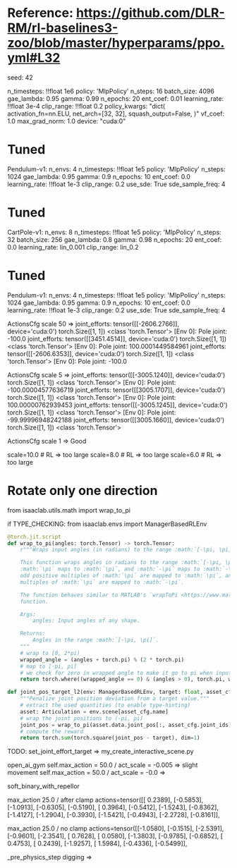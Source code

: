 # Reference: https://github.com/DLR-RM/rl-baselines3-zoo/blob/master/hyperparams/ppo.yml#L32
seed: 42

n_timesteps: !!float 1e6
policy: 'MlpPolicy'
n_steps: 16
batch_size: 4096
gae_lambda: 0.95
gamma: 0.99
n_epochs: 20
ent_coef: 0.01
learning_rate: !!float 3e-4
clip_range: !!float 0.2
policy_kwargs: "dict(
                  activation_fn=nn.ELU,
                  net_arch=[32, 32],
                  squash_output=False,
                )"
vf_coef: 1.0
max_grad_norm: 1.0
device: "cuda:0"



# Tuned
Pendulum-v1:
  n_envs: 4
  n_timesteps: !!float 1e5
  policy: 'MlpPolicy'
  n_steps: 1024
  gae_lambda: 0.95
  gamma: 0.9
  n_epochs: 10
  ent_coef: 0.0
  learning_rate: !!float 1e-3
  clip_range: 0.2
  use_sde: True
  sde_sample_freq: 4

# Tuned
CartPole-v1:
  n_envs: 8
  n_timesteps: !!float 1e5
  policy: 'MlpPolicy'
  n_steps: 32
  batch_size: 256
  gae_lambda: 0.8
  gamma: 0.98
  n_epochs: 20
  ent_coef: 0.0
  learning_rate: lin_0.001
  clip_range: lin_0.2


# Tuned
Pendulum-v1:
  n_envs: 4
  n_timesteps: !!float 1e5
  policy: 'MlpPolicy'
  n_steps: 1024
  gae_lambda: 0.95
  gamma: 0.9
  n_epochs: 10
  ent_coef: 0.0
  learning_rate: !!float 1e-3
  clip_range: 0.2
  use_sde: True
  sde_sample_freq: 4

ActionsCfg scale 50 => 
joint_efforts: tensor([[-2606.2766]], device='cuda:0') torch.Size([1, 1]) <class 'torch.Tensor'>
[Env 0]: Pole joint:  -100.0
joint_efforts: tensor([[3451.4514]], device='cuda:0') torch.Size([1, 1]) <class 'torch.Tensor'>
[Env 0]: Pole joint:  100.0001449584961
joint_efforts: tensor([[-2606.6353]], device='cuda:0') torch.Size([1, 1]) <class 'torch.Tensor'>
[Env 0]: Pole joint:  -100.0

ActionsCfg scale 5 => 
joint_efforts: tensor([[-3005.1240]], device='cuda:0') torch.Size([1, 1]) <class 'torch.Tensor'>
[Env 0]: Pole joint:  -100.00004577636719
joint_efforts: tensor([[3005.1707]], device='cuda:0') torch.Size([1, 1]) <class 'torch.Tensor'>
[Env 0]: Pole joint:  100.00000762939453
joint_efforts: tensor([[-3005.1245]], device='cuda:0') torch.Size([1, 1]) <class 'torch.Tensor'>
[Env 0]: Pole joint:  -99.99996948242188
joint_efforts: tensor([[3005.1660]], device='cuda:0') torch.Size([1, 1]) <class 'torch.Tensor'>

ActionsCfg scale 1 => 
Good

scale=10.0 # RL => too large
scale=8.0 # RL => too large
scale=6.0 # RL => too large

# Rotate only one direction

from isaaclab.utils.math import wrap_to_pi

if TYPE_CHECKING:
    from isaaclab.envs import ManagerBasedRLEnv

```python
@torch.jit.script
def wrap_to_pi(angles: torch.Tensor) -> torch.Tensor:
    r"""Wraps input angles (in radians) to the range :math:`[-\pi, \pi]`.

    This function wraps angles in radians to the range :math:`[-\pi, \pi]`, such that
    :math:`\pi` maps to :math:`\pi`, and :math:`-\pi` maps to :math:`-\pi`. In general,
    odd positive multiples of :math:`\pi` are mapped to :math:`\pi`, and odd negative
    multiples of :math:`\pi` are mapped to :math:`-\pi`.

    The function behaves similar to MATLAB's `wrapToPi <https://www.mathworks.com/help/map/ref/wraptopi.html>`_
    function.

    Args:
        angles: Input angles of any shape.

    Returns:
        Angles in the range :math:`[-\pi, \pi]`.
    """
    # wrap to [0, 2*pi)
    wrapped_angle = (angles + torch.pi) % (2 * torch.pi)
    # map to [-pi, pi]
    # we check for zero in wrapped angle to make it go to pi when input angle is odd multiple of pi
    return torch.where((wrapped_angle == 0) & (angles > 0), torch.pi, wrapped_angle - torch.pi)
```

```python
def joint_pos_target_l2(env: ManagerBasedRLEnv, target: float, asset_cfg: SceneEntityCfg) -> torch.Tensor:
    """Penalize joint position deviation from a target value."""
    # extract the used quantities (to enable type-hinting)
    asset: Articulation = env.scene[asset_cfg.name]
    # wrap the joint positions to (-pi, pi)
    joint_pos = wrap_to_pi(asset.data.joint_pos[:, asset_cfg.joint_ids])
    # compute the reward
    return torch.sum(torch.square(joint_pos - target), dim=1)
```

TODO: set_joint_effort_target => my_create_interactive_scene.py

open_ai_gym
self.max_action = 50.0 / act_scale = -0.005 => slight movement
self.max_action = 50.0 / act_scale = -0.0 => 

soft_binary_with_repellor

max_action 25.0 / after clamp 
actions=tensor([[ 0.2389],
        [-0.5853],
        [-1.0913],
        [-0.6305],
        [-0.5190],
        [ 0.3964],
        [-0.5412],
        [-1.5243],
        [-0.8362],
        [-1.4127],
        [-1.2904],
        [-0.3930],
        [-1.5421],
        [-0.4943],
        [-2.2728],
        [-0.8161]],

max_action 25.0 / no clamp 
actions=tensor([[-1.0580],
        [-0.1515],
        [-2.5391],
        [-0.9601],
        [-2.3541],
        [ 0.7628],
        [ 0.0580],
        [-1.3803],
        [-0.9785],
        [-0.6852],
        [ 0.4753],
        [ 0.2439],
        [-1.9257],
        [ 1.5984],
        [-0.4336],
        [-0.5499]],

_pre_physics_step digging => 